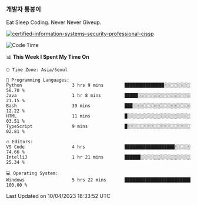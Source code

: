### 개발자 통붕이
Eat Sleep Coding.
Never Never Giveup.

[![certified-information-systems-security-professional-cissp](https://user-images.githubusercontent.com/44606727/157613689-acd84ec6-5f8f-4e79-89d9-a8d51f033634.png)](https://www.credly.com/badges/f394a010-85a0-450b-9136-8043af01d71c/public_url)

<!--START_SECTION:waka-->
![Code Time](http://img.shields.io/badge/Code%20Time-1%2C505%20hrs%2059%20mins-blue)

📊 **This Week I Spent My Time On** 

```text
🕑︎ Time Zone: Asia/Seoul

💬 Programming Languages: 
Python                   3 hrs 9 mins        ███████████████░░░░░░░░░░   58.70 % 
Java                     1 hr 8 mins         █████░░░░░░░░░░░░░░░░░░░░   21.15 % 
Bash                     39 mins             ███░░░░░░░░░░░░░░░░░░░░░░   12.22 % 
HTML                     11 mins             █░░░░░░░░░░░░░░░░░░░░░░░░   03.51 % 
TypeScript               9 mins              █░░░░░░░░░░░░░░░░░░░░░░░░   02.81 % 

🔥 Editors: 
VS Code                  4 hrs               ███████████████████░░░░░░   74.66 % 
IntelliJ                 1 hr 21 mins        ██████░░░░░░░░░░░░░░░░░░░   25.34 % 

💻 Operating System: 
Windows                  5 hrs 22 mins       █████████████████████████   100.00 % 
```


 Last Updated on 10/04/2023 18:33:52 UTC
<!--END_SECTION:waka-->
